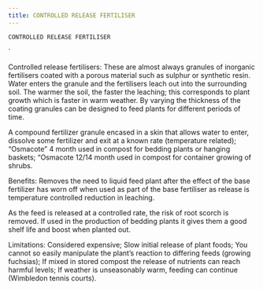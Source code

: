 ```yaml
---
title: CONTROLLED RELEASE FERTILISER
---
```

`CONTROLLED RELEASE FERTILISER`

`

Controlled release fertilisers: These are almost always granules of inorganic fertilisers coated with a porous material such as sulphur or synthetic resin. Water enters the granule and the fertilisers leach out into the surrounding soil. The warmer the soil, the faster the leaching; this corresponds to plant growth which is faster in warm weather. By varying the thickness of the coating granules can be designed to feed plants for different periods of time.

A compound fertilizer granule encased in a skin that allows water to enter, dissolve some fertilizer and exit at a known rate (temperature related);
“Osmacote” 4 month used in compost for bedding plants or hanging baskets;
“Osmacote 12/14 month used in compost for container growing of shrubs.

Benefits:
Removes the need to liquid feed plant after the effect of the base fertilizer has worn off when used as part of the base fertiliser as release is temperature controlled reduction in leaching.

As the feed is released at a controlled rate, the risk of root scorch is removed.  If used in the production of bedding plants it gives them a good shelf life and boost when planted out.

Limitations:
Considered expensive;
Slow initial release of plant foods;
You cannot so easily manipulate the plant’s reaction to differing feeds (growing fuchsias);
If mixed in stored compost the release of nutrients can reach harmful levels;
If weather is unseasonably warm, feeding can continue (Wimbledon tennis courts).

